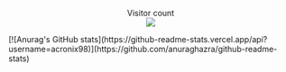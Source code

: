 <p align="center"> 
  Visitor count<br>
  <img src="https://profile-counter.glitch.me/Acronix98/count.svg" />
</p>
[![Anurag's GitHub stats](https://github-readme-stats.vercel.app/api?username=acronix98)](https://github.com/anuraghazra/github-readme-stats)
